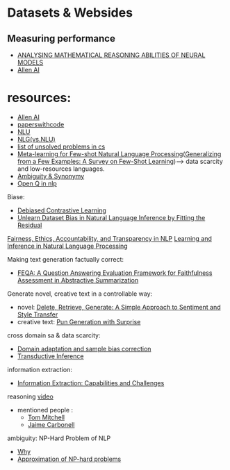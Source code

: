 # Datasets & Websides

## Measuring performance
* [ANALYSING MATHEMATICAL REASONING ABILITIES
OF NEURAL MODELS](https://arxiv.org/pdf/1904.01557v1.pdf)
* [Allen AI](https://allenai.org/data?tag=AllenNLP)


# resources:
* [Allen AI](https://guide.allennlp.org/)
* [paperswithcode](https://paperswithcode.com/task/commonsense-rl)
* [NLU](https://en.wikipedia.org/wiki/Natural-language_understanding)
* [NLG(vs.NLU)](https://en.wikipedia.org/wiki/Natural-language_generation)
* [list of unsolved problems in cs](https://en.wikipedia.org/wiki/List_of_unsolved_problems_in_computer_science#Natural_language_processing_algorithms)
* [Meta-learning for Few-shot Natural Language Processing](https://arxiv.org/abs/2007.09604)([Generalizing from a Few Examples: A Survey on Few-Shot
Learning](https://arxiv.org/pdf/1904.05046.pdf))--> data scarcity and low-resources languages.
* [Ambiguity & Synonymy](https://medium.com/sciforce/biggest-open-problems-in-natural-language-processing-7eb101ccfc9)
* [Open Q in nlp](https://ruder.io/4-biggest-open-problems-in-nlp/)


Biase:
* [Debiased Contrastive Learning](https://arxiv.org/pdf/2007.00224.pdf)
* [Unlearn Dataset Bias in Natural Language Inference by Fitting the Residual](https://arxiv.org/abs/1908.10763)

[Fairness, Ethics, Accountability, and Transparency in NLP](http://web.cs.ucla.edu/~kwchang/publications_area/#FEAT)
[Learning and Inference in Natural Language Processing](http://web.cs.ucla.edu/~kwchang/publications_area/#ml4nlp)


Making text generation factually correct: 
* [FEQA: A Question Answering Evaluation Framework for Faithfulness Assessment in Abstractive Summarization](https://arxiv.org/abs/2005.03754)

Generate novel, creative text in a controllable way: 
* novel: [Delete, Retrieve, Generate: A Simple Approach to Sentiment and Style Transfer](https://arxiv.org/abs/1804.06437)
* creative text: [Pun Generation with Surprise](https://arxiv.org/abs/1904.06828)

cross domain sa & data scarcity:
* [Domain adaptation and sample bias correction](https://cs.nyu.edu/~mohri/domain.html)
* [Transductive Inference](https://cs.nyu.edu/~mohri/transduction.html)

information extraction: 
* [Information Extraction:
Capabilities and Challenges](https://cs.nyu.edu/grishman/tarragona.pdf)


reasoning [video](https://www.youtube.com/watch?v=fKk9KhGRBdI&feature=emb_logo)
* mentioned people :
  * [Tom Mitchell](http://www.cs.cmu.edu/~tom/)
  * [Jaime Carbonell](https://www.cs.cmu.edu/~jgc/)

ambiguity: NP-Hard Problem of NLP
 * [Why](https://www.ijrter.com/papers/volume-4/issue-2/why-is-nlp-an-np-hard-problem-a-short-explanation.pdf)
 * [Approximation of NP-hard problems](https://www.cs.princeton.edu/~arora/publist.html#Course%20Notes%20etc.)
